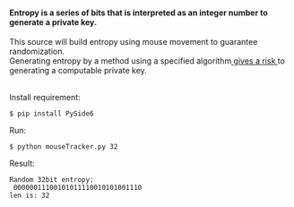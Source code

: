 #### Entropy is a series of bits that is interpreted as an integer number to generate a private key.

This source will build entropy using mouse movement to guarantee randomization. <br />
Generating entropy by a method using a specified algorithm<ins> gives a risk </ins>to generating a computable private key. <br />
<br />

Install requirement: <br />
````shell
$ pip install PySide6
````
Run:  <br />
````shell
$ python mouseTracker.py 32
````
Result: <br />
````shell
Random 32bit entropy:
 00000011100101011110010101001110
len is: 32
````
